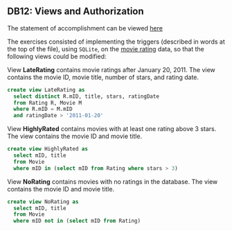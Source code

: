 ## DB12: Views and Authorization

The statement of accomplishment can be viewed [here](DB12_Statement.pdf)

The exercises consisted of implementing the triggers (described in words at the top of the file), using `SQLite`,
on the [movie rating](rating.sql) data, so that the following views could be modified:

View **LateRating** contains movie ratings after January 20, 2011. The view contains the movie ID, movie title, number 
of stars, and rating date.

```sql
create view LateRating as
  select distinct R.mID, title, stars, ratingDate
  from Rating R, Movie M
  where R.mID = M.mID
  and ratingDate > '2011-01-20'
```

View **HighlyRated** contains movies with at least one rating above 3 stars. The view contains the movie ID and movie title.
```sql
create view HighlyRated as
  select mID, title
  from Movie
  where mID in (select mID from Rating where stars > 3)
```

View **NoRating** contains movies with no ratings in the database. The view contains the movie ID and movie title.

```sql
create view NoRating as
  select mID, title
  from Movie
  where mID not in (select mID from Rating) 
```